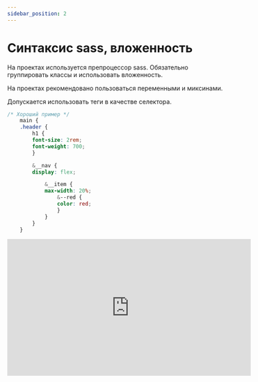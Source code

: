 ```yaml
---
sidebar_position: 2
---
```

# Синтаксис sass, вложенность

На проектах используется препроцессор sass. Обязательно группировать классы и использовать вложенность.

На проектах рекомендовано пользоваться переменными и миксинами.

Допускается использовать теги в качестве селектора.

```css
/* Хороший пример */
    main {
    .header {
        h1 {
        font-size: 2rem;
        font-weight: 700;
        }

        &__nav {
        display: flex;

            &__item {
            max-width: 20%;
                &--red {
                color: red;
                }
            }
        }
    }    
```

<iframe width="560" height="315" src="https://www.youtube.com/embed/Mrq2ora_p0o" title="YouTube video player" frameborder="0" allow="accelerometer; autoplay; clipboard-write; encrypted-media; gyroscope; picture-in-picture; web-share" allowfullscreen></iframe>